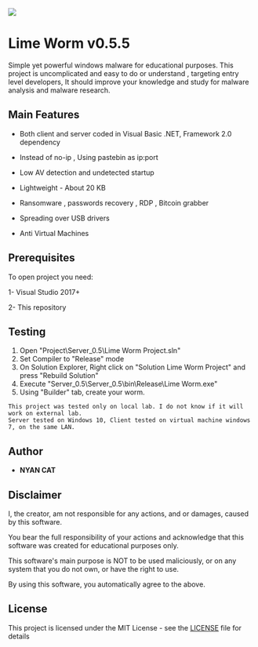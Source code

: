 <img src="https://i.imgur.com/4hzwVaa.gif">

# Lime Worm v0.5.5
	
 Simple yet powerful windows malware for educational purposes. This project is uncomplicated and easy to do or understand , targeting entry level developers, It should improve your knowledge and study for malware analysis and malware research.

 
## Main Features

* Both client and server coded in Visual Basic .NET, Framework 2.0 dependency
 
* Instead of no-ip , Using pastebin as ip:port

* Low AV detection and undetected startup
 
* Lightweight - About 20 KB

* Ransomware , passwords recovery , RDP , Bitcoin grabber

* Spreading over USB drivers
 
* Anti Virtual Machines 


## Prerequisites

To open project you need:

1- Visual Studio 2017+

2- This repository
 
 
## Testing
 
1. Open "Project\Server_0.5\Lime Worm Project.sln" 
2. Set Compiler to "Release" mode
3. On Solution Explorer, Right click on "Solution Lime Worm Project" and press "Rebuild Solution"
4. Execute "Server_0.5\Server_0.5\bin\Release\Lime Worm.exe"
5. Using "Builder" tab, create your worm.
 ```
 This project was tested only on local lab. I do not know if it will work on external lab.
 Server tested on Windows 10, Client tested on virtual machine windows 7, on the same LAN.
 ```
 

## Author

* **NYAN CAT**  


## Disclaimer

I, the creator, am not responsible for any actions, and or damages, caused by this software.

You bear the full responsibility of your actions and acknowledge that this software was created for educational purposes only.

This software's main purpose is NOT to be used maliciously, or on any system that you do not own, or have the right to use.

By using this software, you automatically agree to the above.

## License

This project is licensed under the MIT License - see the [LICENSE](/LICENSE) file for details
